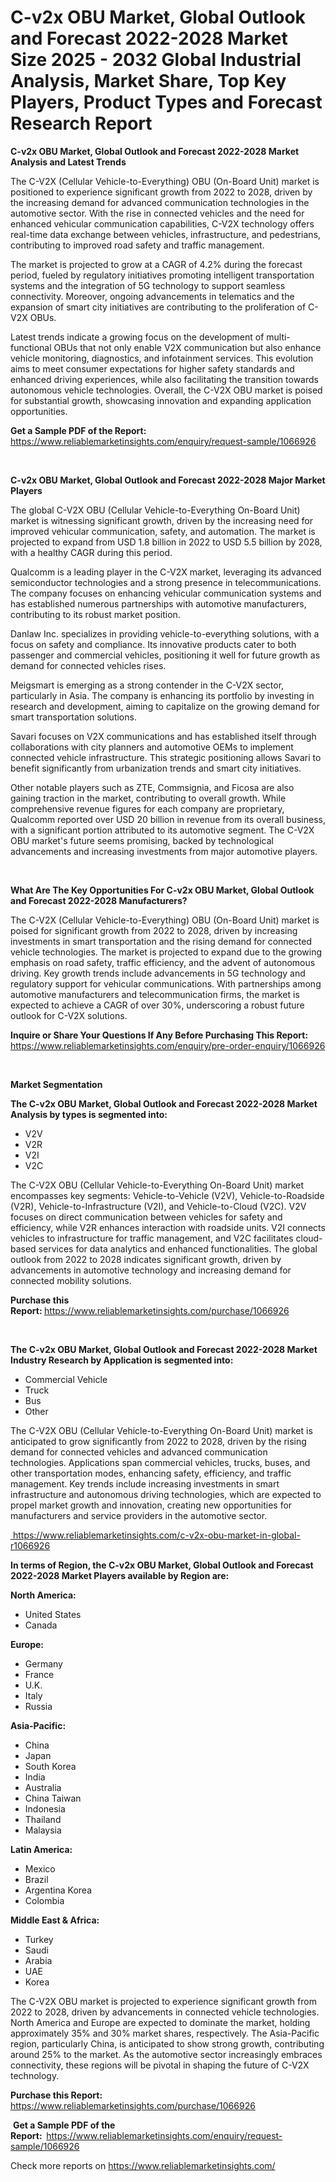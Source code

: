 <p><h1>C-v2x OBU Market, Global Outlook and Forecast 2022-2028 Market Size 2025 - 2032 Global Industrial Analysis, Market Share, Top Key Players, Product Types and Forecast Research Report</h1></p><p><strong>C-v2x OBU Market, Global Outlook and Forecast 2022-2028 Market Analysis and Latest Trends</strong></p>
<p><p>The C-V2X (Cellular Vehicle-to-Everything) OBU (On-Board Unit) market is positioned to experience significant growth from 2022 to 2028, driven by the increasing demand for advanced communication technologies in the automotive sector. With the rise in connected vehicles and the need for enhanced vehicular communication capabilities, C-V2X technology offers real-time data exchange between vehicles, infrastructure, and pedestrians, contributing to improved road safety and traffic management.</p><p>The market is projected to grow at a CAGR of 4.2% during the forecast period, fueled by regulatory initiatives promoting intelligent transportation systems and the integration of 5G technology to support seamless connectivity. Moreover, ongoing advancements in telematics and the expansion of smart city initiatives are contributing to the proliferation of C-V2X OBUs.</p><p>Latest trends indicate a growing focus on the development of multi-functional OBUs that not only enable V2X communication but also enhance vehicle monitoring, diagnostics, and infotainment services. This evolution aims to meet consumer expectations for higher safety standards and enhanced driving experiences, while also facilitating the transition towards autonomous vehicle technologies. Overall, the C-V2X OBU market is poised for substantial growth, showcasing innovation and expanding application opportunities.</p></p>
<p><strong>Get a Sample PDF of the Report:&nbsp;</strong> <a href="https://www.reliablemarketinsights.com/enquiry/request-sample/1066926?utm_campaign=3212&utm_medium=2&utm_source=Github&utm_content=ia&utm_term=21032025&utm_id=c-v2x-obu-market-global-outlook-and-forecast-2022-2028">https://www.reliablemarketinsights.com/enquiry/request-sample/1066926</a></p>
<p>&nbsp;</p>
<p><strong>C-v2x OBU Market, Global Outlook and Forecast 2022-2028 Major Market Players</strong></p>
<p><p>The global C-V2X OBU (Cellular Vehicle-to-Everything On-Board Unit) market is witnessing significant growth, driven by the increasing need for improved vehicular communication, safety, and automation. The market is projected to expand from USD 1.8 billion in 2022 to USD 5.5 billion by 2028, with a healthy CAGR during this period.</p><p>Qualcomm is a leading player in the C-V2X market, leveraging its advanced semiconductor technologies and a strong presence in telecommunications. The company focuses on enhancing vehicular communication systems and has established numerous partnerships with automotive manufacturers, contributing to its robust market position.</p><p>Danlaw Inc. specializes in providing vehicle-to-everything solutions, with a focus on safety and compliance. Its innovative products cater to both passenger and commercial vehicles, positioning it well for future growth as demand for connected vehicles rises.</p><p>Meigsmart is emerging as a strong contender in the C-V2X sector, particularly in Asia. The company is enhancing its portfolio by investing in research and development, aiming to capitalize on the growing demand for smart transportation solutions.</p><p>Savari focuses on V2X communications and has established itself through collaborations with city planners and automotive OEMs to implement connected vehicle infrastructure. This strategic positioning allows Savari to benefit significantly from urbanization trends and smart city initiatives.</p><p>Other notable players such as ZTE, Commsignia, and Ficosa are also gaining traction in the market, contributing to overall growth. While comprehensive revenue figures for each company are proprietary, Qualcomm reported over USD 20 billion in revenue from its overall business, with a significant portion attributed to its automotive segment. The C-V2X OBU market's future seems promising, backed by technological advancements and increasing investments from major automotive players.</p></p>
<p>&nbsp;</p>
<p><strong>What Are The Key Opportunities For C-v2x OBU Market, Global Outlook and Forecast 2022-2028 Manufacturers?</strong></p>
<p><p>The C-V2X (Cellular Vehicle-to-Everything) OBU (On-Board Unit) market is poised for significant growth from 2022 to 2028, driven by increasing investments in smart transportation and the rising demand for connected vehicle technologies. The market is projected to expand due to the growing emphasis on road safety, traffic efficiency, and the advent of autonomous driving. Key growth trends include advancements in 5G technology and regulatory support for vehicular communications. With partnerships among automotive manufacturers and telecommunication firms, the market is expected to achieve a CAGR of over 30%, underscoring a robust future outlook for C-V2X solutions.</p></p>
<p><strong>Inquire or Share Your Questions If Any Before Purchasing This Report:</strong> <a href="https://www.reliablemarketinsights.com/enquiry/pre-order-enquiry/1066926?utm_campaign=3212&utm_medium=2&utm_source=Github&utm_content=ia&utm_term=21032025&utm_id=c-v2x-obu-market-global-outlook-and-forecast-2022-2028">https://www.reliablemarketinsights.com/enquiry/pre-order-enquiry/1066926</a></p>
<p>&nbsp;</p>
<p><strong>Market Segmentation</strong></p>
<p><strong>The C-v2x OBU Market, Global Outlook and Forecast 2022-2028 Market Analysis by types is segmented into:</strong></p>
<p><ul><li>V2V</li><li>V2R</li><li>V2I</li><li>V2C</li></ul></p>
<p><p>The C-V2X OBU (Cellular Vehicle-to-Everything On-Board Unit) market encompasses key segments: Vehicle-to-Vehicle (V2V), Vehicle-to-Roadside (V2R), Vehicle-to-Infrastructure (V2I), and Vehicle-to-Cloud (V2C). V2V focuses on direct communication between vehicles for safety and efficiency, while V2R enhances interaction with roadside units. V2I connects vehicles to infrastructure for traffic management, and V2C facilitates cloud-based services for data analytics and enhanced functionalities. The global outlook from 2022 to 2028 indicates significant growth, driven by advancements in automotive technology and increasing demand for connected mobility solutions.</p></p>
<p><strong>Purchase this Report:&nbsp;</strong><a href="https://www.reliablemarketinsights.com/purchase/1066926?utm_campaign=3212&utm_medium=2&utm_source=Github&utm_content=ia&utm_term=21032025&utm_id=c-v2x-obu-market-global-outlook-and-forecast-2022-2028">https://www.reliablemarketinsights.com/purchase/1066926</a></p>
<p>&nbsp;</p>
<p><strong>The C-v2x OBU Market, Global Outlook and Forecast 2022-2028 Market Industry Research by Application is segmented into:</strong></p>
<p><ul><li>Commercial Vehicle</li><li>Truck</li><li>Bus</li><li>Other</li></ul></p>
<p><p>The C-V2X OBU (Cellular Vehicle-to-Everything On-Board Unit) market is anticipated to grow significantly from 2022 to 2028, driven by the rising demand for connected vehicles and advanced communication technologies. Applications span commercial vehicles, trucks, buses, and other transportation modes, enhancing safety, efficiency, and traffic management. Key trends include increasing investments in smart infrastructure and autonomous driving technologies, which are expected to propel market growth and innovation, creating new opportunities for manufacturers and service providers in the automotive sector.</p></p>
<p><a href="https://www.reliablemarketinsights.com/c-v2x-obu-market-in-global-r1066926?utm_campaign=3212&utm_medium=2&utm_source=Github&utm_content=ia&utm_term=21032025&utm_id=c-v2x-obu-market-global-outlook-and-forecast-2022-2028">&nbsp;https://www.reliablemarketinsights.com/c-v2x-obu-market-in-global-r1066926</a></p>
<p><strong>In terms of Region, the C-v2x OBU Market, Global Outlook and Forecast 2022-2028 Market Players available by Region are:</strong></p>
<p>
    <p> <strong> North America: </strong>
        <ul>
            <li>United States</li>
            <li>Canada</li>
        </ul>
        </p> 
    <p> <strong> Europe: </strong>
        <ul>
            <li>Germany</li>
            <li>France</li>
            <li>U.K.</li>
            <li>Italy</li>
            <li>Russia</li>
        </ul>
        </p> 
    <p> <strong> Asia-Pacific: </strong>
        <ul>
            <li>China</li>
            <li>Japan</li>
            <li>South Korea</li>
            <li>India</li>
            <li>Australia</li>
            <li>China Taiwan</li>
            <li>Indonesia</li>
            <li>Thailand</li>
            <li>Malaysia</li>
        </ul>
        </p> 
    <p> <strong> Latin America: </strong>
        <ul>
            <li>Mexico</li>
            <li>Brazil</li>
            <li>Argentina Korea</li>
            <li>Colombia</li>
        </ul>
        </p> 
    <p> <strong> Middle East & Africa: </strong>
        <ul>
            <li>Turkey</li>
            <li>Saudi</li>
            <li>Arabia</li>
            <li>UAE</li>
            <li>Korea</li>
        </ul>
    </p>
    </p>
<p><p>The C-V2X OBU market is projected to experience significant growth from 2022 to 2028, driven by advancements in connected vehicle technologies. North America and Europe are expected to dominate the market, holding approximately 35% and 30% market shares, respectively. The Asia-Pacific region, particularly China, is anticipated to show strong growth, contributing around 25% to the market. As the automotive sector increasingly embraces connectivity, these regions will be pivotal in shaping the future of C-V2X technology.</p></p>
<p><strong>Purchase this Report: </strong><a href="https://www.reliablemarketinsights.com/purchase/1066926?utm_campaign=3212&utm_medium=2&utm_source=Github&utm_content=ia&utm_term=21032025&utm_id=c-v2x-obu-market-global-outlook-and-forecast-2022-2028">https://www.reliablemarketinsights.com/purchase/1066926</a></p>
<p>&nbsp;<strong>Get a Sample PDF of the Report:&nbsp;&nbsp;</strong><a href="https://www.reliablemarketinsights.com/enquiry/request-sample/1066926?utm_campaign=3212&utm_medium=2&utm_source=Github&utm_content=ia&utm_term=21032025&utm_id=c-v2x-obu-market-global-outlook-and-forecast-2022-2028">https://www.reliablemarketinsights.com/enquiry/request-sample/1066926</a></p>
<p><strong></strong></p>
<p>Check more reports on <a href="https://www.reliablemarketinsights.com/?utm_campaign=3212&utm_medium=2&utm_source=Github&utm_content=ia&utm_term=21032025&utm_id=c-v2x-obu-market-global-outlook-and-forecast-2022-2028">https://www.reliablemarketinsights.com/</a></p>